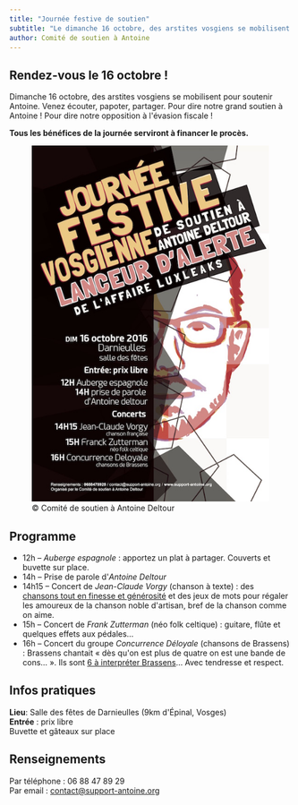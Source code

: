 ```yaml
---
title: "Journée festive de soutien"
subtitle: "Le dimanche 16 octobre, des arstites vosgiens se mobilisent pour soutenir Antoine."
author: Comité de soutien à Antoine
---
```


## Rendez-vous le 16 octobre !

Dimanche 16 octobre, des arstites vosgiens se mobilisent pour soutenir Antoine. Venez écouter, papoter, partager. Pour dire notre grand soutien à Antoine ! Pour dire notre opposition à l'évasion fiscale !

**Tous les bénéfices de la journée serviront à financer le procès.**

<figure>
  <img src="/images/news/2016-10-03-affiche.jpg" alt="Affiche de la journée festive de soutien, 16 octobre 2016."/>
  <figcaption>&copy; Comité de soutien à Antoine Deltour</figcaption>
</figure>

## Programme

* 12h – _Auberge espagnole_ : apportez un plat à partager. Couverts et buvette sur place.
* 14h – Prise de parole d'_Antoine Deltour_
* 14h15 – Concert de _Jean-Claude Vorgy_ (chanson à texte) : des [chansons tout en finesse  et générosité](https://www.youtube.com/watch?v=ZOVRSAjiSus) et des jeux de mots pour régaler les amoureux de la chanson noble d'artisan, bref de la chanson comme on aime.
* 15h – Concert de _Frank Zutterman_ (néo folk celtique) : guitare, flûte et quelques effets aux pédales…
* 16h – Concert du groupe _Concurrence Déloyale_ (chansons de Brassens) : Brassens chantait « dès qu'on est plus de quatre on est une bande de cons… ». Ils sont [6 à interpréter Brassens](https://www.youtube.com/watch?v=cuGPorNI-gg)… Avec tendresse et respect.

## Infos pratiques

**Lieu**: Salle des fêtes de Darnieulles (9km d'Épinal, Vosges)  
**Entrée** : prix libre  
Buvette et gâteaux sur place

## Renseignements

Par téléphone : 06 88 47 89 29  
Par email : [contact@support-antoine.org](mailto:contact@support-antoine.org)


